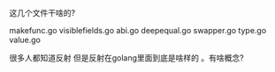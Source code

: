 



这几个文件干啥的?

makefunc.go
visiblefields.go
abi.go
deepequal.go
swapper.go
type.go
value.go



很多人都知道反射 但是反射在golang里面到底是啥样的 。有啥概念?

